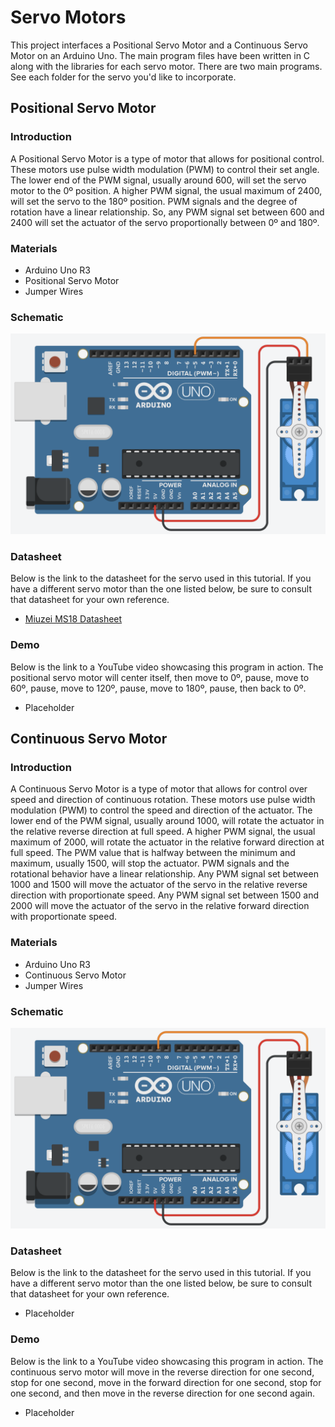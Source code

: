 # Servo Motors
This project interfaces a Positional Servo Motor and a Continuous Servo Motor on an Arduino Uno. The main program files have been written in C along with the libraries for each servo motor. There are two main programs. See each folder for the servo you'd like to incorporate.

## Positional Servo Motor
### Introduction
A Positional Servo Motor is a type of motor that allows for positional control. These motors use pulse width modulation (PWM) to control their set angle. The lower end of the PWM signal, usually around 600, will set the servo motor to the 0º position. A higher PWM signal, the usual maximum of 2400, will set the servo to the 180º position. PWM signals and the degree of rotation have a linear relationship. So, any PWM signal set between 600 and 2400 will set the actuator of the servo proportionally between 0º and 180º.

### Materials
* Arduino Uno R3
* Positional Servo Motor
* Jumper Wires

### Schematic
![Positional Servo Schematic. The Servo is plugged into the Arduino with the Signal wire going to pin 5, the Voltage wire going to the 5V pin, and the Ground wire going to the ground pin.](https://github.com/19porterc/ECE484-ServoMotor/blob/main/Positional_Servo/Positional_Servo_Schematic.png)

### Datasheet
Below is the link to the datasheet for the servo used in this tutorial. If you have a different servo motor than the one listed below, be sure to consult that datasheet for your own reference.
* [Miuzei MS18 Datasheet](https://images-na.ssl-images-amazon.com/images/I/61jUf7Q-0uL.pdf)

### Demo
Below is the link to a YouTube video showcasing this program in action. The positional servo motor will center itself, then move to 0º, pause, move to 60º, pause, move to 120º, pause, move to 180º, pause, then back to 0º.
* Placeholder

## Continuous Servo Motor
### Introduction
A Continuous Servo Motor is a type of motor that allows for control over speed and direction of continuous rotation. These motors use pulse width modulation (PWM) to control the speed and direction of the actuator. The lower end of the PWM signal, usually around 1000, will rotate the actuator in the relative reverse direction at full speed. A higher PWM signal, the usual maximum of 2000, will rotate the actuator in the relative forward direction at full speed. The PWM value that is halfway between the minimum and maximum, usually 1500, will stop the actuator. PWM signals and the rotational behavior have a linear relationship. Any PWM signal set between 1000 and 1500 will move the actuator of the servo in the relative reverse direction with proportionate speed. Any PWM signal set between 1500 and 2000 will move the actuator of the servo in the relative forward direction with proportionate speed.

### Materials
* Arduino Uno R3
* Continuous Servo Motor
* Jumper Wires

### Schematic
![Continuous Servo Schematic. The Servo is plugged into the Arduino with the Signal wire going to pin 9, the Voltage wire going to the 5V pin, and the Ground wire going to the ground pin.](https://github.com/19porterc/ECE484-ServoMotor/blob/main/Continuous_Servo/Continuous_Servo_Schematic.png)

### Datasheet
Below is the link to the datasheet for the servo used in this tutorial. If you have a different servo motor than the one listed below, be sure to consult that datasheet for your own reference.
* Placeholder

### Demo
Below is the link to a YouTube video showcasing this program in action. The continuous servo motor will move in the reverse direction for one second, stop for one second, move in the forward direction for one second, stop for one second, and then move in the reverse direction for one second again.
* Placeholder
